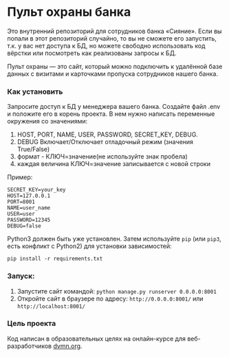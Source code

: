 # Пульт охраны банка

Это внутренний репозиторий для сотрудников банка «Сияние». Если вы попали в этот репозиторий случайно, то вы не сможете его запустить, т.к. у вас нет доступа к БД, но можете свободно использовать код вёрстки или посмотреть как реализованы запросы к БД.

Пульт охраны — это сайт, который можно подключить к удалённой базе данных с визитами и карточками пропуска сотрудников нашего банка.

### Как установить

Запросите доступ к БД у менеджера вашего банка. Создайте файл .env и положите его в корень проекта. В нем нужно написать переменные окружения cо значениями:
1. HOST, PORT, NAME, USER, PASSWORD, SECRET_KEY, DEBUG.
2. DEBUG Включает/Отключает отладочный режим (значения True/False)
3. формат - КЛЮЧ=значение(не используйте знак пробела) 
4. каждая величина КЛЮЧ=значение записывается с новой строки

Пример:
```
SECRET_KEY=your_key
HOST=127.0.0.1
PORT=8001
NAME=user_name
USER=user
PASSWORD=12345
DEBUG=false
```
Python3 должен быть уже установлен. 
Затем используйте `pip` (или `pip3`, есть конфликт с Python2) для установки зависимостей:
```
pip install -r requirements.txt
```

### Запуск:
1. Запустите сайт командой:
`python manage.py runserver 0.0.0.0:8001`
2. Откройте сайт в браузере по адресу: 
`http://0.0.0.0:8001/` или `http://localhost:8001/`

### Цель проекта

Код написан в образовательных целях на онлайн-курсе для веб-разработчиков [dvmn.org](https://dvmn.org/).